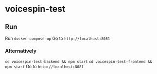 # voicespin-test

## Run
  Run `docker-compose up`
  Go to `http://localhost:8081`

### Alternatively

  `cd voicespin-test-backend && npm start`
  `cd voicespin-test-frontend && npm start`
  Go to `http://localhost:8081`
